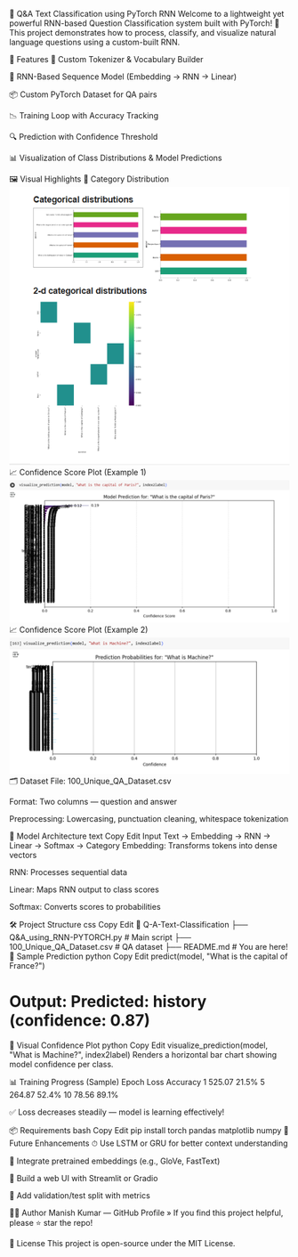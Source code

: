 🤖 Q&A Text Classification using PyTorch RNN
Welcome to a lightweight yet powerful RNN-based Question Classification system built with PyTorch! 🧠 This project demonstrates how to process, classify, and visualize natural language questions using a custom-built RNN.

🚀 Features
🧹 Custom Tokenizer & Vocabulary Builder

🧠 RNN-Based Sequence Model (Embedding → RNN → Linear)

📦 Custom PyTorch Dataset for QA pairs

📉 Training Loop with Accuracy Tracking

🔍 Prediction with Confidence Threshold

📊 Visualization of Class Distributions & Model Predictions

🖼️ Visual Highlights
📌 Category Distribution
<img src="https://github.com/AniEE107/Q-A-Text-Classification/blob/main/Categorical_dist.png" width="600"/>
📈 Confidence Score Plot (Example 1)
<img src="https://github.com/AniEE107/Q-A-Text-Classification/blob/main/Confidence_Score%20(2).png" width="600"/>
📈 Confidence Score Plot (Example 2)
<img src="https://github.com/AniEE107/Q-A-Text-Classification/blob/main/Confidence_score.png" width="600"/>
🗂️ Dataset
File: 100_Unique_QA_Dataset.csv

Format: Two columns — question and answer

Preprocessing: Lowercasing, punctuation cleaning, whitespace tokenization

📐 Model Architecture
text
Copy
Edit
Input Text → Embedding → RNN → Linear → Softmax → Category
Embedding: Transforms tokens into dense vectors

RNN: Processes sequential data

Linear: Maps RNN output to class scores

Softmax: Converts scores to probabilities

🛠️ Project Structure
css
Copy
Edit
📁 Q-A-Text-Classification
├── Q&A_using_RNN-PYTORCH.py      # Main script
├── 100_Unique_QA_Dataset.csv     # QA dataset
├── README.md                     # You are here!
🧪 Sample Prediction
python
Copy
Edit
predict(model, "What is the capital of France?")
# Output: Predicted: history (confidence: 0.87)
🎨 Visual Confidence Plot
python
Copy
Edit
visualize_prediction(model, "What is Machine?", index2label)
Renders a horizontal bar chart showing model confidence per class.

📊 Training Progress (Sample)
Epoch	Loss	Accuracy
1	525.07	21.5%
5	264.87	52.4%
10	78.56	89.1%

✅ Loss decreases steadily — model is learning effectively!

📦 Requirements
bash
Copy
Edit
pip install torch pandas matplotlib numpy
🧠 Future Enhancements
⏱ Use LSTM or GRU for better context understanding

🧬 Integrate pretrained embeddings (e.g., GloVe, FastText)

📱 Build a web UI with Streamlit or Gradio

🧪 Add validation/test split with metrics

👨‍💻 Author
Manish Kumar — GitHub Profile »
If you find this project helpful, please ⭐️ star the repo!

📎 License
This project is open-source under the MIT License.
